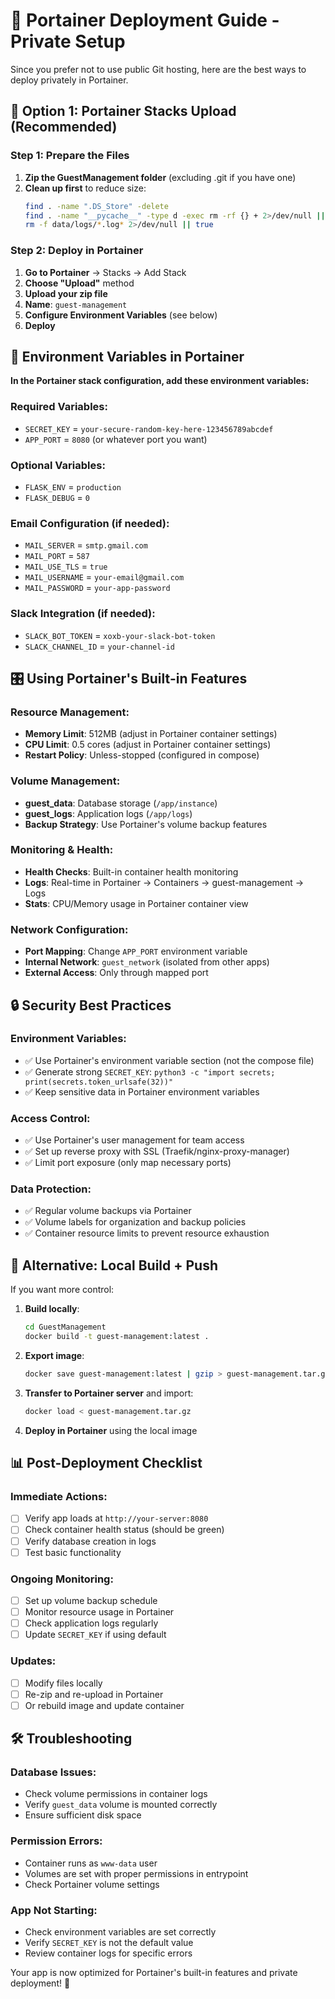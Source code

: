 # 🐳 Portainer Deployment Guide - Private Setup

Since you prefer not to use public Git hosting, here are the best ways to deploy privately in Portainer.

## 🎯 **Option 1: Portainer Stacks Upload (Recommended)**

### Step 1: Prepare the Files
1. **Zip the GuestManagement folder** (excluding .git if you have one)
2. **Clean up first** to reduce size:
   ```bash
   find . -name ".DS_Store" -delete
   find . -name "__pycache__" -type d -exec rm -rf {} + 2>/dev/null || true
   rm -f data/logs/*.log* 2>/dev/null || true
   ```

### Step 2: Deploy in Portainer
1. **Go to Portainer** → Stacks → Add Stack
2. **Choose "Upload"** method
3. **Upload your zip file**
4. **Name**: `guest-management`
5. **Configure Environment Variables** (see below)
6. **Deploy**

## 🔧 **Environment Variables in Portainer**

**In the Portainer stack configuration, add these environment variables:**

### **Required Variables:**
- `SECRET_KEY` = `your-secure-random-key-here-123456789abcdef`
- `APP_PORT` = `8080` (or whatever port you want)

### **Optional Variables:**
- `FLASK_ENV` = `production`
- `FLASK_DEBUG` = `0`

### **Email Configuration (if needed):**
- `MAIL_SERVER` = `smtp.gmail.com`
- `MAIL_PORT` = `587`
- `MAIL_USE_TLS` = `true`
- `MAIL_USERNAME` = `your-email@gmail.com`
- `MAIL_PASSWORD` = `your-app-password`

### **Slack Integration (if needed):**
- `SLACK_BOT_TOKEN` = `xoxb-your-slack-bot-token`
- `SLACK_CHANNEL_ID` = `your-channel-id`

## 🎛️ **Using Portainer's Built-in Features**

### **Resource Management:**
- **Memory Limit**: 512MB (adjust in Portainer container settings)
- **CPU Limit**: 0.5 cores (adjust in Portainer container settings)
- **Restart Policy**: Unless-stopped (configured in compose)

### **Volume Management:**
- **guest_data**: Database storage (`/app/instance`)
- **guest_logs**: Application logs (`/app/logs`)
- **Backup Strategy**: Use Portainer's volume backup features

### **Monitoring & Health:**
- **Health Checks**: Built-in container health monitoring
- **Logs**: Real-time in Portainer → Containers → guest-management → Logs
- **Stats**: CPU/Memory usage in Portainer container view

### **Network Configuration:**
- **Port Mapping**: Change `APP_PORT` environment variable
- **Internal Network**: `guest_network` (isolated from other apps)
- **External Access**: Only through mapped port

## 🔒 **Security Best Practices**

### **Environment Variables:**
- ✅ Use Portainer's environment variable section (not the compose file)
- ✅ Generate strong `SECRET_KEY`: `python3 -c "import secrets; print(secrets.token_urlsafe(32))"`
- ✅ Keep sensitive data in Portainer environment variables

### **Access Control:**
- ✅ Use Portainer's user management for team access
- ✅ Set up reverse proxy with SSL (Traefik/nginx-proxy-manager)
- ✅ Limit port exposure (only map necessary ports)

### **Data Protection:**
- ✅ Regular volume backups via Portainer
- ✅ Volume labels for organization and backup policies
- ✅ Container resource limits to prevent resource exhaustion

## 🚀 **Alternative: Local Build + Push**

If you want more control:

1. **Build locally**:
   ```bash
   cd GuestManagement
   docker build -t guest-management:latest .
   ```

2. **Export image**:
   ```bash
   docker save guest-management:latest | gzip > guest-management.tar.gz
   ```

3. **Transfer to Portainer server** and import:
   ```bash
   docker load < guest-management.tar.gz
   ```

4. **Deploy in Portainer** using the local image

## 📊 **Post-Deployment Checklist**

### **Immediate Actions:**
- [ ] Verify app loads at `http://your-server:8080`
- [ ] Check container health status (should be green)
- [ ] Verify database creation in logs
- [ ] Test basic functionality

### **Ongoing Monitoring:**
- [ ] Set up volume backup schedule
- [ ] Monitor resource usage in Portainer
- [ ] Check application logs regularly
- [ ] Update `SECRET_KEY` if using default

### **Updates:**
- [ ] Modify files locally
- [ ] Re-zip and re-upload in Portainer
- [ ] Or rebuild image and update container

## 🛠️ **Troubleshooting**

### **Database Issues:**
- Check volume permissions in container logs
- Verify `guest_data` volume is mounted correctly
- Ensure sufficient disk space

### **Permission Errors:**
- Container runs as `www-data` user
- Volumes are set with proper permissions in entrypoint
- Check Portainer volume settings

### **App Not Starting:**
- Check environment variables are set correctly
- Verify `SECRET_KEY` is not the default value
- Review container logs for specific errors

Your app is now optimized for Portainer's built-in features and private deployment! 🎉
